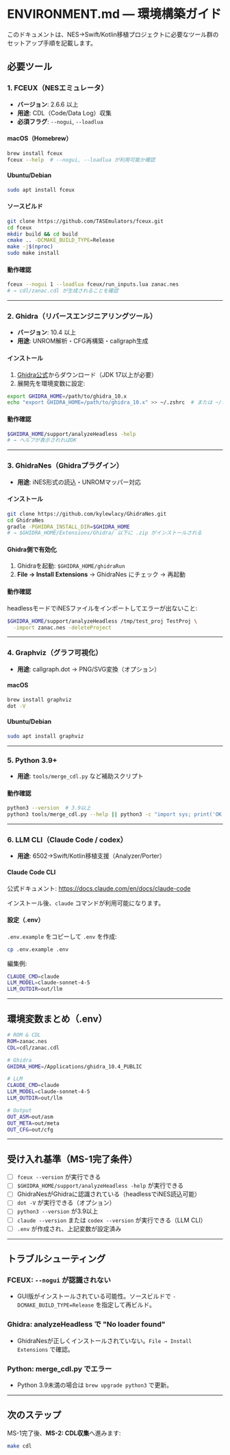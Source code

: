 # ENVIRONMENT.md — 環境構築ガイド

このドキュメントは、NES→Swift/Kotlin移植プロジェクトに必要なツール群のセットアップ手順を記載します。

## 必要ツール

### 1. FCEUX（NESエミュレータ）
- **バージョン**: 2.6.6 以上
- **用途**: CDL（Code/Data Log）収集
- **必須フラグ**: `--nogui`, `--loadlua`

#### macOS（Homebrew）
```bash
brew install fceux
fceux --help  # --nogui, --loadlua が利用可能か確認
```

#### Ubuntu/Debian
```bash
sudo apt install fceux
```

#### ソースビルド
```bash
git clone https://github.com/TASEmulators/fceux.git
cd fceux
mkdir build && cd build
cmake .. -DCMAKE_BUILD_TYPE=Release
make -j$(nproc)
sudo make install
```

#### 動作確認
```bash
fceux --nogui 1 --loadlua fceux/run_inputs.lua zanac.nes
# → cdl/zanac.cdl が生成されることを確認
```

---

### 2. Ghidra（リバースエンジニアリングツール）
- **バージョン**: 10.4 以上
- **用途**: UNROM解析・CFG再構築・callgraph生成

#### インストール
1. [Ghidra公式](https://ghidra-sre.org/)からダウンロード（JDK 17以上が必要）
2. 展開先を環境変数に設定:
```bash
export GHIDRA_HOME=/path/to/ghidra_10.x
echo "export GHIDRA_HOME=/path/to/ghidra_10.x" >> ~/.zshrc  # または ~/.bashrc
```

#### 動作確認
```bash
$GHIDRA_HOME/support/analyzeHeadless -help
# → ヘルプが表示されればOK
```

---

### 3. GhidraNes（Ghidraプラグイン）
- **用途**: iNES形式の読込・UNROMマッパー対応

#### インストール
```bash
git clone https://github.com/kylewlacy/GhidraNes.git
cd GhidraNes
gradle -PGHIDRA_INSTALL_DIR=$GHIDRA_HOME
# → $GHIDRA_HOME/Extensions/Ghidra/ 以下に .zip がインストールされる
```

#### Ghidra側で有効化
1. Ghidraを起動: `$GHIDRA_HOME/ghidraRun`
2. **File → Install Extensions** → GhidraNes にチェック → 再起動

#### 動作確認
headlessモードでiNESファイルをインポートしてエラーが出ないこと:
```bash
$GHIDRA_HOME/support/analyzeHeadless /tmp/test_proj TestProj \
  -import zanac.nes -deleteProject
```

---

### 4. Graphviz（グラフ可視化）
- **用途**: callgraph.dot → PNG/SVG変換（オプション）

#### macOS
```bash
brew install graphviz
dot -V
```

#### Ubuntu/Debian
```bash
sudo apt install graphviz
```

---

### 5. Python 3.9+
- **用途**: `tools/merge_cdl.py` など補助スクリプト

#### 動作確認
```bash
python3 --version  # 3.9以上
python3 tools/merge_cdl.py --help || python3 -c "import sys; print('OK')"
```

---

### 6. LLM CLI（Claude Code / codex）
- **用途**: 6502→Swift/Kotlin移植支援（Analyzer/Porter）

#### Claude Code CLI
公式ドキュメント: https://docs.claude.com/en/docs/claude-code

インストール後、`claude` コマンドが利用可能になります。

#### 設定（.env）
`.env.example` をコピーして `.env` を作成:
```bash
cp .env.example .env
```

編集例:
```bash
CLAUDE_CMD=claude
LLM_MODEL=claude-sonnet-4-5
LLM_OUTDIR=out/llm
```

---

## 環境変数まとめ（.env）

```bash
# ROM & CDL
ROM=zanac.nes
CDL=cdl/zanac.cdl

# Ghidra
GHIDRA_HOME=/Applications/ghidra_10.4_PUBLIC

# LLM
CLAUDE_CMD=claude
LLM_MODEL=claude-sonnet-4-5
LLM_OUTDIR=out/llm

# Output
OUT_ASM=out/asm
OUT_META=out/meta
OUT_CFG=out/cfg
```

---

## 受け入れ基準（MS-1完了条件）

- [ ] `fceux --version` が実行できる
- [ ] `$GHIDRA_HOME/support/analyzeHeadless -help` が実行できる
- [ ] GhidraNesがGhidraに認識されている（headlessでiNES読込可能）
- [ ] `dot -V` が実行できる（オプション）
- [ ] `python3 --version` が3.9以上
- [ ] `claude --version` または `codex --version` が実行できる（LLM CLI）
- [ ] `.env` が作成され、上記変数が設定済み

---

## トラブルシューティング

### FCEUX: `--nogui` が認識されない
- GUI版がインストールされている可能性。ソースビルドで `-DCMAKE_BUILD_TYPE=Release` を指定して再ビルド。

### Ghidra: analyzeHeadless で "No loader found"
- GhidraNesが正しくインストールされていない。`File → Install Extensions` で確認。

### Python: merge_cdl.py でエラー
- Python 3.9未満の場合は `brew upgrade python3` で更新。

---

## 次のステップ

MS-1完了後、**MS-2: CDL収集**へ進みます:
```bash
make cdl
```
